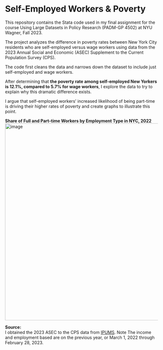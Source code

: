 <h1>Self-Employed Workers & Poverty</h1>

This repository contains the Stata code used in my final assignment for the course Using Large Datasets in Policy Research (PADM-GP 4502) at NYU Wagner, Fall 2023.

The project analyzes the difference in poverty rates between New York City residents who are self-employed versus wage workers using data from the 2023 Annual Social and Economic (ASEC) Supplement to the Current Population Survey (CPS).  

The code first cleans the data and narrows down the dataset to include just self-employed and wage workers. 

After determining that <strong>the poverty rate among self-employed New Yorkers is 12.1%, compared to 5.7% for wage workers</strong>, I explore the data to try to explain why this dramatic difference exists.

I argue that self-employed workers’ increased likelihood of being part-time is driving their higher rates of poverty and create graphs to illustrate this point.

<strong>Share of Full and Part-time Workers by Employment Type in NYC, 2022</strong><br>
<img width="650" alt="image" src="https://github.com/user-attachments/assets/889848eb-8e78-4c89-b20f-9641ee6c5ce8">
<br>

<strong>Source:</strong><br>
I obtained the 2023 ASEC to the CPS data from <a href="https://cps.ipums.org/cps/index.shtml" target="_blank">IPUMS</a>. Note The income and employment based are on the previous year, or March 1, 2022 through February 28, 2023.
